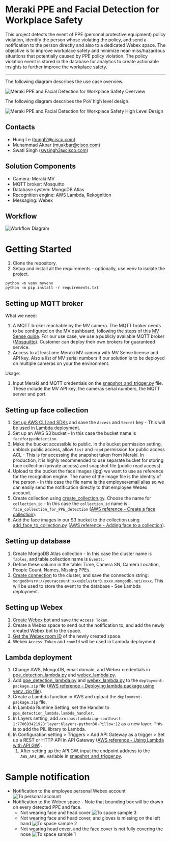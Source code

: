 # Meraki PPE and Facial Detection for Workplace Safety

This project detects the event of PPE (personal protective equipment) policy violation, identify the person whose violating the policy, and send a notification to the person directly and also to a dedicated Webex space. The objective is to improve workplace safety and minimize near-miss/hazardous situations that potentially caused by PPE policy violation. The policy violation event is stored in the database for analytics to create actionable insights to further improve the workplace safety.


---

The following diagram describes the use case overview.

![Meraki PPE and Facial Detection for Workplace Safety Overview](./IMAGES/Meraki_PPE_and_Facial_Detection_Overview.jpg)

The following diagram describes the PoV high level design.

![Meraki PPE and Facial Detection for Workplace Safety High Level Design](./IMAGES/Meraki_PPE_and_Facial_Detection_HLD.jpg)



## Contacts
* Hung Le (hungl2@cisco.com)
* Muhammad Akbar (muakbar@cisco.com)
* Swati Singh (swsingh3@cisco.com)



## Solution Components
* Camera: Meraki MV
* MQTT broker: Mosquitto
* Database system: MongoDB Atlas
* Recognition engine: AWS Lambda, Rekognition
* Messaging: Webex



## Workflow
![Workflow Diagram](./IMAGES/Meraki_PPE_and_Facial_Detection_LLD.jpg)



# Getting Started
1. Clone the repository.
2. Setup and install all the requirements - optionally, use venv to isolate the project.
```
python -m venv myvenv
python -m pip install -r requirements.txt
```

## Setting up MQTT broker
What we need:
1. A MQTT broker reachable by the MV camera. The MQTT broker needs to be configured on the MV dashboard, following the steps of this [MV Sense guide](https://developer.cisco.com/meraki/mv-sense/#!mqtt/configuring-mqtt-in-the-). For our use case, we use a publicly available MQTT broker ([Mosquitto](test.mosquitto.org)). Customer can deploy their own brokers for guaranteed service.
2. Access to at least one Meraki MV camera with MV Sense license and API key. Also a list of MV serial numbers if our solution is to be deployed on multiple cameras on your the environment.
   
Usage:
1. Input Meraki and MQTT credentials on the [snapshot_and_trigger.py](./snapshot_and_trigger.py) file. These include the MV API key, the cameras serial numbers, the MQTT server and port.

## Setting up face collection
1. [Set up AWS CLI and SDKs](https://docs.aws.amazon.com/rekognition/latest/dg/setup-awscli-sdk.html) and save the `Access` and `Secret` key - This will be used in Lambda deployment.
2. Set up an AWS S3 bucket - In this case the bucket name is `faceforppedetection`.
3. Make the bucket accessible to public. In the bucket permission setting, unblock public access, allow `list` and `read` permission for public access ACL - This is for accessing the snapshot taken from Meraki. In production, it is highly recommended to use separate bucket for storing face collection (private access) and snapshot file (public read access).
4. Upload to the bucket the face images (jpg) we want to use as reference for the recognition engine. The name of the image file is the identity of the person - In this case the file name is the employee/email alias so we can easily send the notification directly to that employee Webex account.
5. Create collection using [create_collection.py](./face_collection/create_collection.py). Choose the name for `collection_id` -  In this case the `collection_id` name is `face_collection_for_PPE_detection` ([AWS reference - Create a face collection](https://docs.aws.amazon.com/rekognition/latest/dg/create-collection-procedure.html)).
6. Add the face images in our S3 bucket to the collection using [add_face_to_collection.py](./face_collection/add_face_to_collection.py) ([AWS reference - Adding face to a collection](https://docs.aws.amazon.com/rekognition/latest/dg/add-faces-to-collection-procedure.html)).

## Setting up database
1. Create MongoDB Atlas collection - In this case the cluster name is `Tables`, and table collection name is `Events`.
2. Define these column in the table: Time, Camera SN, Camera Location, People Count, Names, Missing PPEs.
3. [Create connection](https://docs.atlas.mongodb.com/tutorial/connect-to-your-cluster/) to the cluster, and save the connection string: `mongodb+srv://youraccount:xxxx@cluster0.xxxx.mongodb.net/xxxx`. This will be used to store the event to the database - See Lambda deployment.

## Setting up Webex
1. [Create Webex bot](https://developer.webex.com/docs/bots) and save the `Access Token`.
2. Create a Webex space to send out the notification to, and add the newly created Webex bot to the space.
3. [Get the Webex room ID](https://developer.webex.com/docs/api/v1/rooms/list-rooms) of the newly created space.
4. Webex `Access Token` and `roomId` will be used in Lambda deployment.

## Lambda deployment
1. Change AWS, MongoDB, email domain, and Webex credentials in [ppe_detection_lambda.py](./lambda/ppe_detection_lambda.py) and [webex_lambda.py](./lambda/webex_lambda.py).
2. Add [ppe_detection_lambda.py](./lambda/ppe_detection_lambda.py) and [webex_lambda.py](./lambda/webex_lambda.py) to the `deployment-package.zip` file ([AWS reference - Deploying lambda package using venv .zip file](https://docs.aws.amazon.com/lambda/latest/dg/python-package.html)).
3. Create a Lambda function in AWS and upload the `deployment-package.zip` file.
4. In Lambda Runtime Setting, set the Handler to `ppe_detection_lambda.lambda_handler`.
5. In Layers setting, add `arn:aws:lambda:ap-southeast-1:770693421928:layer:Klayers-python38-Pillow:12` as a new layer. This is to add the PIL library to Lambda.
6. In Configuration setting > Triggers > Add API Gateway as a trigger > Set up a REST or HTTP API in API Gateway ([AWS reference - Using Lambda with API GW](https://docs.aws.amazon.com/lambda/latest/dg/services-apigateway.html)).
   1. After setting up the API GW, input the endpoint address to the `AWS_API_URL` variable in [snapshot_and_trigger.py](./snapshot_and_trigger.py).


# Sample notification
- Notification to the employee personal Webex account
  ![To personal account](./IMAGES/notification-to-person-sample.png)
- Notification to the Webex space - Note that bounding box will be drawn on every detected PPE and face.
  - Not wearing face and head cover
  ![To space sample 3](./IMAGES/notification-to-space-sample3.png)
  - Not wearing face and head cover, and gloves is missing on the left hand
  ![To space sample 2](./IMAGES/notification-to-space-sample2.png)
  - Not wearing head cover, and the face cover is not fully covering the nose
  ![To space sample 1](./IMAGES/notification-to-space-sample1.png)